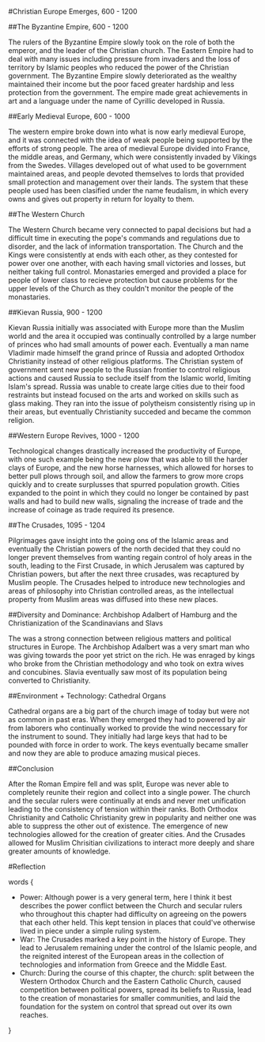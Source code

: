 #Christian Europe Emerges, 600 - 1200 

##The Byzantine Empire, 600 - 1200 

The rulers of the Byzantine Empire slowly took on the role of both the emperor, and the leader of the Christian church. The Eastern Empire had to deal with many issues including pressure from invaders and the loss of territory by Islamic peoples who reduced the power of the Christian government. The Byzantine Empire slowly deteriorated as the wealthy maintained their income but the poor faced greater hardship and less protection from the government. The empire made great achievements in art and a language under the name of Cyrillic developed in Russia. 

##Early Medieval Europe, 600 - 1000 

The western empire broke down into what is now early medieval Europe, and it was connected with the idea of weak people being supported by the efforts of strong people. The area of medieval Europe divided into France, the middle areas, and Germany, which were consistently invaded by Vikings from the Swedes. Villages developed out of what used to be government maintained areas, and people devoted themselves to lords that provided small protection and management over their lands. The system that these people used has been clasified under the name feudalism, in which every owns and gives out property in return for loyalty to them. 

##The Western Church 

The Western Church became very connected to papal decisions but had a difficult time in executing the pope's commands and regulations due to disorder, and the lack of information transportation. The Church and the Kings were consistently at ends with each other, as they contested for power over one another, with each having small victories and losses, but neither taking full control. Monastaries emerged and provided a place for people of lower class to recieve protection but cause problems for the upper levels of the Church as they couldn't monitor the people of the monastaries. 

##Kievan Russia, 900 - 1200 

Kievan Russia initially was associated with Europe more than the Muslim world and the area it occupied was continually controlled by a large number of princes who had small amounts of power each. Eventually a man name Vladimir made himself the grand prince of Russia and adopted Orthodox Christianity instead of other religious platforms. The Christian system of government sent new people to the Russian frontier to control religious actions and caused Russia to seclude itself from the Islamic world, limiting Islam's spread. Russia was unable to create large cities due to their food restraints but instead focused on the arts and worked on skills such as glass making. They ran into the issue of polytheism consistently rising up in their areas, but eventually Christianity succeded and became the common religion. 

##Western Europe Revives, 1000 - 1200 

Technological changes drastically increased the productivity of Europe, with one such example being the new plow that was able to till the harder clays of Europe, and the new horse harnesses, which allowed for horses to better pull plows through soil, and allow the farmers to grow more crops quickly and to create surplusses that spurred population growth. Cities expanded to the point in which they could no longer be contained by past walls and had to build new walls, signaling the increase of trade and the increase of coinage as trade required its presence. 

##The Crusades, 1095 - 1204 

Pilgrimages gave insight into the going ons of the Islamic areas and eventually the Christian powers of the north decided that they could no longer prevent themselves from wanting regain control of holy areas in the south, leading to the First Crusade, in which Jerusalem was captured by Christian powers, but after the next three crusades, was recaptured by Muslim people. The Crusades helped to introduce new technologies and areas of philosophy into Christian controlled areas, as the intellectual property from Muslim areas was diffused into these new places. 

##Diversity and Dominance: Archbishop Adalbert of Hamburg and the Christianization of the Scandinavians and Slavs 

The was a strong connection between religious matters and political structures in Europe. The Archbishop Adalbert was a very smart man who was giving towards the poor yet strict on the rich. He was enraged by kings who broke from the Christian methodology and who took on extra wives and concubines. Slavia eventually saw most of its population being converted to Christianity. 

##Environment + Technology: Cathedral Organs 

Cathedral organs are a big part of the church image of today but were not as common in past eras. When they emerged they had to powered by air from laborers who continually worked to provide the wind neccessary for the instrument to sound. They initially had large keys that had to be pounded with force in order to work. The keys eventually became smaller and now they are able to produce amazing musical pieces. 

##Conclusion 

After the Roman Empire fell and was split, Europe was never able to completely reunite their region and collect into a single power. The church and the secular rulers were continually at ends and never met unification leading to the consistency of tension within their ranks. Both Orthodox Christianity and Catholic Christianity grew in popularity and neither one was able to suppress the other out of existence. The emergence of new technologies allowed for the creation of greater cities. And the Crusades allowed for Muslim Chrisitian civilizations to interact more deeply and share greater amounts of knowledge. 

#Reflection 

words {

* Power: Although power is a very general term, here I think it best describes the power conflict between the Church and secular rulers who throughout this chapter had difficulty on agreeing on the powers that each other held. This kept tension in places that could've otherwise lived in piece under a simple ruling system. 
* War: The Crusades marked a key point in the history of Europe. They lead to Jerusalem remaining under the control of the Islamic people, and the reignited interest of the European areas in the collection of technologies and information from Greece and the Middle East. 
* Church: During the course of this chapter, the church: split between the Western Orthodox Church and the Eastern Catholic Church, caused competition between political powers, spread its beliefs to Russia, lead to the creation of monastaries for smaller communities, and laid the foundation for the system on control that spread out over its own reaches. 

}